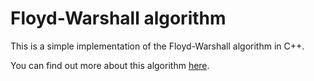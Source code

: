 # Floyd-Warshall algorithm

This is a simple implementation of the Floyd-Warshall algorithm in C++.

You can find out more about this algorithm [here](https://en.wikipedia.org/wiki/Floyd%E2%80%93Warshall_algorithm).

